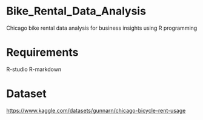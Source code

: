 # Bike_Rental_Data_Analysis
Chicago bike rental data analysis for business insights using R programming

# Requirements
R-studio
R-markdown

# Dataset
https://www.kaggle.com/datasets/gunnarn/chicago-bicycle-rent-usage
